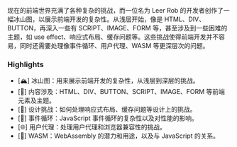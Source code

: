 现在的前端世界充满了各种复杂的挑战，而一位名为 Leer Rob 的开发者创作了一幅冰山图，以展示前端开发的复杂性。从浅层开始，像是 HTML、DIV、BUTTON，再深入一些有 SCRIPT、IMAGE、FORM 等，甚至涉及到一些困难的主题，如 use effect、响应式布局、缓存问题等。这些挑战使得前端开发并不容易，同时还需要处理像事件循环、用户代理、WASM 等更深层次的问题。

### Highlights

- [🏔️] 冰山图：用来展示前端开发的复杂性，从浅层到深层的挑战。
- [🧊] 内容涉及：HTML、DIV、BUTTON、SCRIPT、IMAGE、FORM 等前端元素及主题。
- [🎨] 设计挑战：如何处理响应式布局、缓存问题等设计上的挑战。
- [🔄] 事件循环：JavaScript 事件循环的复杂性以及对性能的影响。
- [🌐] 用户代理：处理用户代理和浏览器兼容性的挑战。
- [🔧] WASM：WebAssembly 的潜力和用途，以及与 JavaScript 的关系。